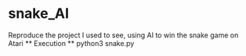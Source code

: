 # snake_AI
Reproduce the project I used to see, using AI to win the snake game on Atari
** Execution ** 
python3 snake.py
